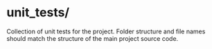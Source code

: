 # **unit_tests/**

Collection of unit tests for the project. Folder structure and file names should match the structure of the main project source code.
